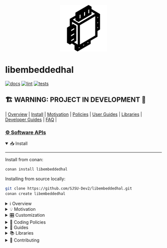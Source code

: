 <p align="center">
  <img height="150" src="docs/chip.svg">
</p>

# libembeddedhal

[![docs](https://github.com/SJSU-Dev2/libembeddedhal/actions/workflows/docs.yml/badge.svg?branch=main)](https://github.com/SJSU-Dev2/libembeddedhal/actions/workflows/docs.yml)
[![lint](https://github.com/SJSU-Dev2/libembeddedhal/actions/workflows/lint.yml/badge.svg?branch=main)](https://github.com/SJSU-Dev2/libembeddedhal/actions/workflows/lint.yml)
[![tests](https://github.com/SJSU-Dev2/libembeddedhal/actions/workflows/tests.yml/badge.svg?branch=main)](https://github.com/SJSU-Dev2/libembeddedhal/actions/workflows/tests.yml)

## 🏗️ WARNING: PROJECT IN DEVELOPMENT 🚧

| [Overview](#overview)
| [Install](#install)
| [Motivation](#motivation)
| [Policies](#policies)
| [User Guides](#user-guides)
| [Libraries](#libraries)
| [Developer Guides](#developer-guides)
| [FAQ](#faq)
|

### [⚙️ Software APIs](https://sjsu-dev2.github.io/libembeddedhal/)

<details open>
<summary> 📥 Install </summary>
<hr/>

Install from conan:

```bash
conan install libembeddedhal
```

Installing from source locally:

```bash
git clone https://github.com/SJSU-Dev2/libembeddedhal.git
conan create libembeddedhal
```

</details>

<details>
<summary> ℹ️ Overview </summary>
<hr/>

libembeddedhal is a collection of interfaces and abstractions for embedded
system peripherals and devices using modern C++ best practices. The goal is to
make writing embedded systems software & applications easy for everyone.

- Header only
- Dependencies:
  - Boost.LEAF for error handling
  - C++20 and above (currently only supports g++-10 and above)
- Target/platform agnostic (ARM Cortex, STM32, AVR, RPI, embedded linux, etc)
- Designed to be modular, dynamic, composable, lightweight
- Throwing exceptions out of drivers is strictly forbidden
- Dynamically allocating memory is forbidden (rare exceptions may exist for some
  libraries)
- Follows C++ Core Guidelines as much as possible
- Nearly no use of macros (currently only 1 macro)
- Customizable using tweak header files (not through macros)

</details>

<details>
<summary> 💡 Motivation </summary>
<hr/>

The world of embedded systems is written almost entirely in C and C++. More and
more the embedded world moves away from C and towards C++. This has to do with
the many benefits of C++ such as type safety, compile time features,
meta-programming, multiple programming paradigms which, if use correctly can
result in smaller and higher performance code than in C.

But a problem for embedded software in C++, as well as in C, is that there isn't
a consistent and common API for embedded libraries. Looking around, you will
find that each vendor of embedded products has their own set of libraries and
tools for their specific products. If you write a driver on top of their
libraries, you will find that your code will only work for that specific
platform, using that specific API and in some cases using a specific toolchain.
You as the developer are locked in to this one specific setup. And if you move
to another platform, you must do the work of rewriting all of your code again.

libembeddedhal seeks to solve this issue by creating a set of generic interfaces
for embedded system concepts such as serial communication (UART), analog to
digital conversion (ADC), inertial measurement units (IMU), pulse width
modulation (PWM) and much more. The advantage of building a system on top of
libembeddedhal is that higher level drivers can be used with any target platform
whether it is an stm32, an nxp micro controller, runs on RISC-V or is on an
embedded linux.

This project is inspired by the work of Rust's embedded_hal and follows many of
the same design goals.

libembeddedhal's design goals:

1. Serve as a foundation for building an ecosystem of platform agnostic drivers.
2. Must abstract away device specific details like registers and bitmaps.
3. Must be generic across devices such that any platform can be supported.
4. Must be minimal for boosting performance and reducing size costs.
5. Must be composable such that higher level drivers can build on top of these.
6. Be accessible through package mangers so that developers can easily pick and
   choose which drivers they want to use.

</details>

<details>
<summary> 🎛️ Customization </summary>
<hr/>

libembeddedhal uses the `tweak.hpp` header file approach to customization and
configuration. See [A New Approach to Build-Time Library
Configuration](https://vector-of-bool.github.io/2020/10/04/lib-configuration.html).

```C++
#pragma once
#include <string_view>
namespace embed::config {
// Defaults to "test". Indicates that the current running platform is a
// unit/integration test. Change this to the target platform you are building
// for. For example, if you are targeting the LPC4078 chip, you should change
// this to "lpc4078".
constexpr std::string_view platform = "test";
// Defaults to "true". Enables stack tracing when errors do occur. There is a
// performance cost, albeit small, to capturing the current function name.
constexpr bool get_stacktrace_on_error = true;
// Defaults to "32". The maximum depth a stack trace can reach before it stops
// adding entries to the stack trace. Changing this effects the amount of space
// that the embed::stacktrace object takes up in a functions stack when used
// with Boost.LEAF.
constexpr size_t stacktrace_depth_limit = 32;
// Defaults to "false". If set to false, only the fully qualified function name
// will be stored in the stack trace. Set to true, the stack trace will capture
// the line number and file name into the stack trace object as well. Capturing
// the file names will increase the binary size of the application as the file
// name strings need to be stored in ROM.
constexpr bool get_source_position_on_error = false;
}  // namespace embed::config
```

Create a `libembeddedhal.tweak.hpp` file somewhere in your application and make
sure it is within one of the compiler's include paths. For GCC/Clang you'd use
the `-I` flag to specify directories where headers can be found. The file must
be at the root of the directory listed within the `-I` include path.

</details>

<details>
<summary> 📜 Coding Policies </summary>
<hr/>

Listed below are the policies that every libembeddedhal implementation must
follow to ensure consistent behavior, performance and size cost:

<details>
<summary>Style</summary>

- Code shall follow libembeddedhal's `.clang-format` file, which uses the
  Mozilla C++ style format as a base with some adjustments.
- Code shall follow libembeddedhal's `.naming.style` file, which is very
  similar to the standard library naming convention:
  - CamelCase for template parameters.
  - CAP_CASE for macros.
  - lowercase snake_case for everything else.
  - prefix `p_` for function parameters.
  - prefix `m_` for private/protected class member.
- Refrain from variable names with abbreviations where it can be helped. `adc`
  `pwm` and `i2c` are extremely common so it is fine to leave them
  abbreviations. Most people know the abbreviations more than the words that
  make them up. But words `cnt` should be `count` and `cdl` and `cdh` should be
  written out as `clock_divider_low` and `clock_divider_high`. Registers do get
  a pass if they directly reflect the names in the data sheet which will make
  looking them up easier in the future.
- Use `#pragma once` as the include guard for headers.
- Every file must end with a newline character.
- Every line in a file must stay within a 80 character limit.
  - Exceptions to this rule are allowed. Use // NOLINT in these cases.
- Radix for bit manipulation:
  - Only use binary (`0b1000'0011`) or hex (`0x0FF0`) for bit manipulation.
  - Never use decimal or octal as this is harder to reasonable about for most
    programmers.
- Every public API must be documented with the doxygen style comments (CI will
  ensure that every public API is documented fully).
- Include the C++ header version of C headers such as `<cstdint>` vs
  `<stdint.h>`.

</details>

<details>
<summary>Coding Restrictions</summary>

- Use the `libxbitset` library to perform bitwise operations operations.
- Only use macros if something cannot be done without using them. Usually macros
  can be replaced with constexpr or const variables or function calls. A case
  where macros are the only way is for BOOST_LEAF_CHECK() since there is no way
  to automatically generate the boiler plate for returning if a function returns
  and error in C++ and thus a macro is needed here to prevent possible mistakes
  in writing out the boilerplate.
- Only use preprocessor `#if` and the like if it is impossible to use
  `if constexpr` to achieve the same behavior.
- Never include `<iostream>` as it incurs an automatic 150kB space penalty even
  if the application never uses any part of `<iostream>`.
- Drivers should refrain from memory allocate as much as possible that includes
  using STL libraries that allocate such as `std::string` or `std::vector`.
- Logging within a library is prohibited for two reasons:
  - String formatting libraries may not be the same across libraries and an
    application including both will have to pay the space cost for two separate
    formatting libraries.
  - libembeddedhal libraries do not have the right to output to stdout/stderr,
    that is the role and responsibility of the application.
- Interfaces must follow the public API, private virtual method shown
  [here](http://www.gotw.ca/publications/mill18.htm).
- Inclusion of a C header file full of register map structures is not allowed as
  it would pollute the global namespace and tends to result in name collisions.

</details>
</details>

<details>
<summary> 📖 Guides </summary>
<hr/>

All guides follow the [C++ Core
Guidelines](https://isocpp.github.io/CppCoreGuidelines/CppCoreGuidelines).

<details>
<summary>Creating a new interface</summary>

Guidelines for interfaces:

1. Follow the private virtual api pattern which looks like this:
```C++
class interface
{
 public:
  /**
   * ... API behavior documentation goes here ...
   */
  [[nodiscard]] boost::leaf::result<void> do_something() {
    return driver_do_something();
  }
 private:
  virtual boost::leaf::result<void> driver_do_something() = 0;
};
```
2. Outside of rule #1, do not include any non-virtual member functions in the
   interface.
3. For configuration data for which the bounds are not defined and are invariant
   the actual API use a configure function with this signature
   `boost::leaf::result<void> configure(const settings&)` where `settings` is an
   inner `struct` defined within the interface class's namespace. See
   `include/libembeddedhal/serial/serial.hpp` as an example already in use.
4. All members of a `settings` `struct` must be initialized with default values.
   These defaults should be values that most system can support.
5. All virtual member functions must have the following decorations:
    1. return types: `boost::leaf::result<T>` to order to allow error
       signaling to propagate, where T is the type you want to return.
    2. Marked as `noexcept`
    3. Marked as `[[nodsicard]]`

</details>

<details>
<summary>Implementing a Peripheral Driver (memory mapped I/O)</summary>

Follow along with the comments in the example C++ below to get an idea of how
to create a standard peripheral implementation. This is only meant for drivers
that use memory mapped I/O and do not require other drivers to operate. If
other device drivers are needed for your implementation, please
"Implementing a Device Driver".

Rules for peripheral driver implementations:

1. Keep the global namespace clean of any implementation details. This can be
   done by nesting all of the supporting code inside of the peripheral library's
   class. This includes memory maps, bit masks, const/constexpr values.
2. Do not depend on the data section being initialized when the constructor is
   executed. This means that non-zero initialized global variables are not
   allowed for drivers. This includes `static inline` variables nested within
   the class.
3. All drivers must be single phase initialized, meaning that that a driver must
   be usable after it has been constructed. Drivers should initialize any hard
   dependencies such as interrupt vector tables, or clock initializations should
   be done at this point in the code.
4. Expect that that the `.bss` section will be cleared to `0`
5. Expect that the order of constructors across compilation is effectively
   random.

</details>

<details>
<summary>Device Drivers</summary>

Some rules for device drivers:

1. Constructors should take

</details>
</details>

<details>
<summary>📚 Libraries</summary>

- [libarmcortex](https://github.com/SJSU-Dev2/libarmcortex): drivers for the ARM
  Cortex M series of processors.
- [liblpc40xx](https://github.com/SJSU-Dev2/liblpc40xx): drivers the lpc40xx
  series of microcontrollers. This includes startup code, linker scripts, and
  peripheral drivers.
- [libesp8266](https://github.com/SJSU-Dev2/libesp8266): WiFi card driver with
  TCP/IP communication as well. Requires a serial driver
- libmpu6050: coming soon. Accelerometer and gyroscope device. Requires an i2c
  driver.
- libstm32f1xx: coming soon. Drivers for atmega328 microntrollers
- libatmega328: coming soon. Drivers for atmega328 microntrollers
- libriscvi32: coming soon. Drivers for 32-bit RISC-V processors

</details>

<details>
<summary>👥 Contributing</summary>

TBD

</details>
